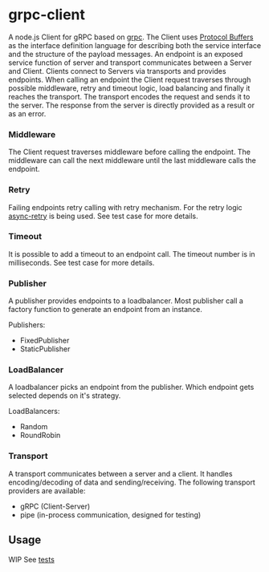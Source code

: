 # grpc-client

A node.js Client for gRPC based on [grpc](https://github.com/grpc/grpc).
The Client uses [Protocol Buffers](https://developers.google.com/protocol-buffers)
as the interface definition language for describing both the service interface and the structure of the payload messages.
An endpoint is an exposed service function of server and transport communicates between a Server and Client. Clients connect to Servers via transports and provides endpoints. When calling an endpoint the Client request traverses through possible middleware, retry and timeout logic, load balancing and finally it reaches the transport. The transport encodes the request and sends it to the server. The response from the server is directly provided as a result or as an error.

### Middleware

The Client request traverses middleware before calling the endpoint. The middleware can call the next middleware until the last middleware calls the endpoint.

### Retry

Failing endpoints retry calling with retry mechanism.
For the retry logic [async-retry](https://github.com/zeit/async-retry) is being used.
See test case for more details.

### Timeout

It is possible to add a timeout to an endpoint call. The timeout number is in milliseconds. See test case for more details.

### Publisher

A publisher provides endpoints to a loadbalancer. Most publisher call a factory function to generate an endpoint from an instance.

Publishers:
- FixedPublisher
- StaticPublisher

### LoadBalancer

A loadbalancer picks an endpoint from the publisher. Which endpoint gets selected depends on it's strategy.

LoadBalancers:
- Random
- RoundRobin

### Transport

A transport communicates between a server and a client. It handles encoding/decoding of data and sending/receiving. The following transport providers are available:

- gRPC (Client-Server)
- pipe (in-process communication, designed for testing)

## Usage

WIP See [tests](./test/)